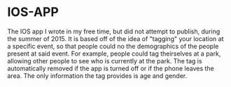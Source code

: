 # IOS-APP
The IOS app I wrote in my free time, but did not attempt to publish, during the summer of 2015.  It is based off of the idea of "tagging" your location at a specific event, so that people could no the demographics of the people present at said event.  For example, people could tag theirselves at a park, allowing other people to see who is currently at the park.  The tag is automatically removed if the app is turned off or if the phone leaves the area.  The only information the tag provides is age and gender.
